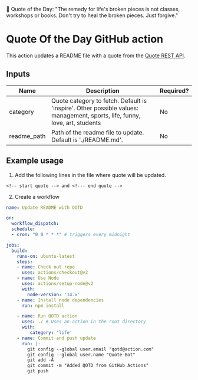<!-- start quote -->
💬 Quote of the Day: "The remedy for life's broken pieces is not classes, workshops or books. Don't try to heal the broken pieces. Just forgive."
<!-- end quote -->

# Quote Of the Day GitHub action

This action updates a README file with a quote from the [Quote REST API](https://quotes.rest/).

## Inputs

| Name        | Description                                                                 | Required? |
| ----------- | ------------------------------------------------- | --------- |
| category    | Quote category to fetch. Default is 'inspire'. Other possible values: management, sports, life, funny, love, art, students | No        |
| readme_path | Path of the readme file to update. Default is './README.md'.                                                            | No        |

## Example usage

1. Add the following lines in the file where quote will be updated.
```
<!-- start quote --> and <!--- end quote -->
```

2. Create a workflow

```yaml
name: Update README with QOTD

on:
  workflow_dispatch:
  schedule:
  - cron: "0 0 * * *" # triggers every midnight

jobs:
  build:
    runs-on: ubuntu-latest
    steps:
    - name: Check out repo
      uses: actions/checkout@v2
    - name: Use Node
      uses: actions/setup-node@v2
      with:
        node-version: '14.x'
    - name: Install node dependencies
      run: npm install

    - name: Run QOTD action
      uses: ./ # Uses an action in the root directory
      with:
         category: 'life'
    - name: Commit and push update
      run: |-
        git config --global user.email "qotd@action.com"
        git config --global user.name "Quote-Bot"
        git add -A
        git commit -m "Added QOTD from GitHub Actions"
        git push
```